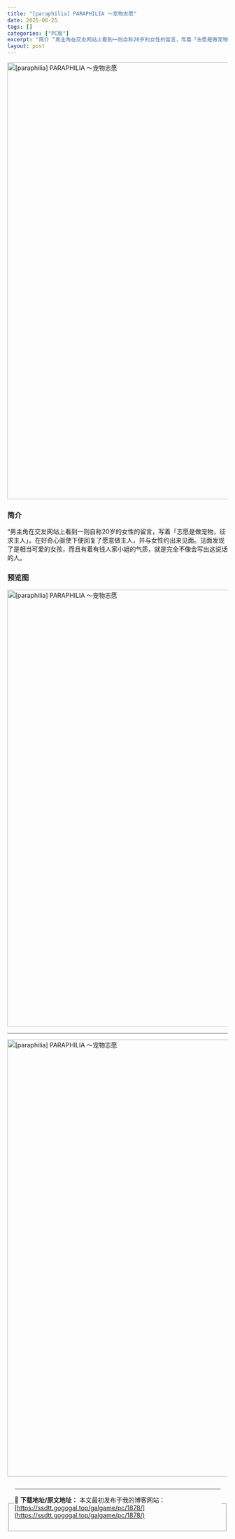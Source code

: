 ```yaml
---
title: "[paraphilia] PARAPHILIA ～宠物志愿"
date: 2025-06-25
tags: []
categories: ["PC版"]
excerpt: "简介 “男主角在交友网站上看到一则自称20岁的女性的留言，写着「志愿是做宠物，征求主人」。在好奇心驱使下便回复了愿意做主人，并与女性约出来见面。见面发现了是相当可爱的女孩，而且有着有钱人家小姐的气质，就是完全不像会写出这说话的人。 预览图 资源下载点进按钮进入下载页面查看下载地址 资源免费下载地址 &hellip;"
layout: post
---
```



<p><img decoding="async"   src="https://ssdtt.gogogal.top/wp-content/uploads/2025/06/e772b-00.webp" loading="lazy" alt="[paraphilia] PARAPHILIA ～宠物志愿" style="display: block; margin-left: auto; margin-right: auto; width: 1000px;" /></p>
<div>
<h3>简介</h3>
</p></div>
<p>“男主角在交友网站上看到一则自称20岁的女性的留言，写着「志愿是做宠物，征求主人」。在好奇心驱使下便回复了愿意做主人，并与女性约出来见面。见面发现了是相当可爱的女孩，而且有着有钱人家小姐的气质，就是完全不像会写出这说话的人。</p>
<h3>预览图</h3>
<p><img decoding="async"   src="https://ssdtt.gogogal.top/wp-content/uploads/2025/06/aeefc-01.webp" loading="lazy" alt="[paraphilia] PARAPHILIA ～宠物志愿" style="display: block; margin-left: auto; margin-right: auto; width: 1000px;" /></p>
<hr />
<p><img decoding="async"   src="https://ssdtt.gogogal.top/wp-content/uploads/2025/06/8c593-02.webp" loading="lazy" alt="[paraphilia] PARAPHILIA ～宠物志愿" style="display: block; margin-left: auto; margin-right: auto; width: 1000px;" /></p>
<div></div>
<fieldset>
<legend>


---
📖 **下载地址/原文地址：** 本文最初发布于我的博客网站：[https://ssdtt.gogogal.top/galgame/pc/1878/](https://ssdtt.gogogal.top/galgame/pc/1878/)
